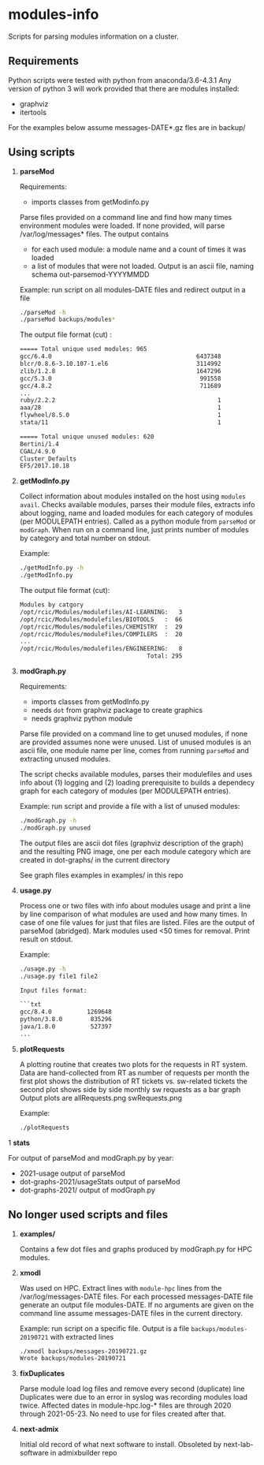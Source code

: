 # modules-info
Scripts for parsing modules information on a cluster. 

## Requirements

Python scripts were tested with python from anaconda/3.6-4.3.1
Any version of python 3 will work provided that there are
modules installed:
- graphviz
- itertools

For the examples below assume messages-DATE\*.gz fles are in backup/

## Using scripts

1. **parseMod**     

   Requirements: 
   - imports  classes from getModinfo.py
   
   Parse files provided on a command line and find how many times environment modules were loaded.
   If none provided, will parse /var/log/messages\* files. The output contains 
   - for each used module: a module name and a count of times  it was loaded 
   - a list of modules that were not loaded.
   Output is an ascii file, naming schema  out-parsemod-YYYYMMDD

   Example: run script on all modules-DATE files and redirect output in a file
   ```bash
   ./parseMod -h
   ./parseMod backups/modules* 
   ```
   
   The output file format (cut) :
   ```txt
   ===== Total unique used modules: 965
   gcc/6.4.0                                         6437348
   blcr/0.8.6-3.10.107-1.el6                         3114992
   zlib/1.2.8                                        1647296
   gcc/5.3.0                                          991558
   gcc/4.8.2                                          711689
   ...
   ruby/2.2.2                                              1
   aaa/28                                                  1
   flywheel/8.5.0                                          1
   stata/11                                                1
   
   ===== Total unique unused modules: 620
   Bertini/1.4
   CGAL/4.9.0
   Cluster_Defaults
   EF5/2017.10.18
   ```

1. **getModInfo.py**
   
   Collect information about modules installed on the host using `modules avail`. Checks available
   modules, parses their module files, extracts info about logging, name and loaded modules for each
   category of modules (per MODULEPATH entries). Called as a python module from `parseMod` or `modGraph`.
   When run on a command line, just prints number of modules by category and total number on stdout.
   
   Example: 
   ```bash
   ./getModInfo.py -h
   ./getModInfo.py
   ```
   
   The output file format (cut):
   ```txt
   Modules by catgory
   /opt/rcic/Modules/modulefiles/AI-LEARNING:   3
   /opt/rcic/Modules/modulefiles/BIOTOOLS   :  66
   /opt/rcic/Modules/modulefiles/CHEMISTRY  :  29
   /opt/rcic/Modules/modulefiles/COMPILERS  :  20
   ...
   /opt/rcic/Modules/modulefiles/ENGINEERING:   8
                                       Total: 295
   ```

1. **modGraph.py**
   
   Requirements: 
   - imports classes from getModInfo.py
   - needs `dot` from graphviz  package to create graphics
   - needs graphviz python module
   
   Parse file provided on a command line to get unused modules, if none are
   provided assumes none were unused. List of unused modules is an ascii file, one module name per line,
   comes from running `parseMod` and extracting unused modules. 

   The script checks available modules, parses their modulefiles and  uses info about (1) logging and 
   (2) loading prerequisite to builds a dependecy graph for each category of modules (per MODULEPATH entries).
   
   Example: run script and provide a file with a list of unused modules:
   ```bash
   ./modGraph.py -h
   ./modGraph.py unused
   ```
   The output files are ascii dot files (graphviz description of the graph) and the resulting PNG image, 
   one per each module category which are created in dot-graphs/ in the current directory

   See graph files examples in examples/ in this repo

1. **usage.py**
   
   Process one or two files with info about modules usage and print a line by
   line comparison of what modules are used and how many times. In case of one
   file  values for just that files are listed.  Files are the output of parseMod 
   (abridged). Mark modules used <50 times for removal.  Print result on stdout.

   Example:
   ```bash
   ./usage.py -h
   ./usage.py file1 file2

   Input files format:

   ```txt
   gcc/8.4.0          1269648
   python/3.8.0        835296
   java/1.8.0          527397
   ...
   ```
1. **plotRequests**

   A plotting routine that creates two plots for the requests in RT system.
   Data are hand-collected from RT as number of requests per month
   the first plot shows the distribution of RT tickets vs. sw-related tickets
   the second plot shows side by side monthly sw requests as a bar graph
   Output plots are allRequests.png swRequests.png

   Example:
   ```bash
   ./plotRequests
   ```

1  **stats**

   For output of parseMod and modGraph.py by year:

   - 2021-usage output of parseMod
   - dot-graphs-2021/usageStats output of parseMod 
   - dot-graphs-2021/  output of modGraph.py

## No longer used  scripts  and files

1. **examples/**

   Contains a few dot files and graphs produced by modGraph.py for HPC modules.

1. **xmodl** 
   
   Was used on HPC. Extract lines with `module-hpc` lines from the /var/log/messages-DATE files.
   For each processed messages-DATE file generate an output file modules-DATE.
   If no  arguments are given on the command line assume messages-DATE files
   in the  current directory. 
   
   Example: run script on a specific file. Output is a file `backups/modules-20190721` with extracted lines 
   ```bash
   ./xmodl backups/messages-20190721.gz 
   Wrote backups/modules-20190721
   ```

1. **fixDuplicates**

   Parse module load log files and remove every second (duplicate) line
   Duplicates were due to an error in syslog was recording modules load  twice.
   Affected dates in module-hpc.log-\* files are through 2020 through 2021-05-23.
   No need to use for files created after that.

1. **next-admix**

   Initial old  record of what next software to install.
   Obsoleted by next-lab-software in admixbuilder repo


